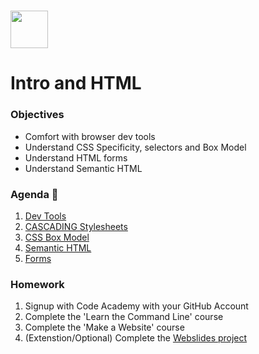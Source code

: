 # <img src="https://cloud.githubusercontent.com/assets/8397980/19818474/bd21af4c-9d04-11e6-8df6-1ed154718dce.png" height="60">

# Intro and HTML

### Objectives

- Comfort with browser dev tools
- Understand CSS Specificity, selectors and Box Model
- Understand HTML forms
- Understand Semantic HTML

### Agenda :rocket:

1. [Dev Tools](resources/dev_tools,md)
2. [CASCADING Stylesheets](resources/cascading_stylesheets.md)
3. [CSS Box Model](resources/css_box_model.md)
4. [Semantic HTML](resources/semantic_html.md)
5. [Forms](resources/forms.md)


### Homework
1. Signup with Code Academy with your GitHub Account
2. Complete the 'Learn the Command Line' course
3. Complete the 'Make a Website' course
4. (Extenstion/Optional) Complete the [Webslides project](https://github.com/weilandia/ps-webslides-project)
